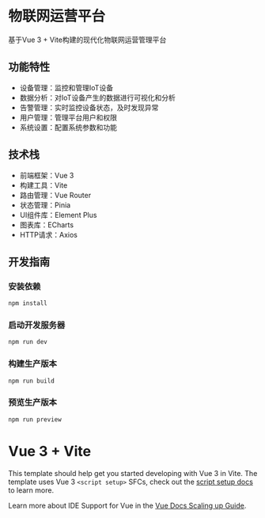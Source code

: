 # 物联网运营平台

基于Vue 3 + Vite构建的现代化物联网运营管理平台

## 功能特性

- 设备管理：监控和管理IoT设备
- 数据分析：对IoT设备产生的数据进行可视化和分析
- 告警管理：实时监控设备状态，及时发现异常
- 用户管理：管理平台用户和权限
- 系统设置：配置系统参数和功能

## 技术栈

- 前端框架：Vue 3
- 构建工具：Vite
- 路由管理：Vue Router
- 状态管理：Pinia
- UI组件库：Element Plus
- 图表库：ECharts
- HTTP请求：Axios

## 开发指南

### 安装依赖

```bash
npm install
```

### 启动开发服务器

```bash
npm run dev
```

### 构建生产版本

```bash
npm run build
```

### 预览生产版本

```bash
npm run preview
```

# Vue 3 + Vite

This template should help get you started developing with Vue 3 in Vite. The template uses Vue 3 `<script setup>` SFCs, check out the [script setup docs](https://v3.vuejs.org/api/sfc-script-setup.html#sfc-script-setup) to learn more.

Learn more about IDE Support for Vue in the [Vue Docs Scaling up Guide](https://vuejs.org/guide/scaling-up/tooling.html#ide-support).

